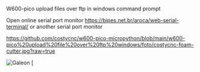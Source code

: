 W600-pico upload files over ftp in windows command prompt

Open online serial port monitor https://bipes.net.br/aroca/web-serial-terminal/ or another serial port monitor

[<https://github.com/costycnc/w600-pico-micropython/blob/main/w600-pico%20upload%20file%20over%20ftp%20windows/foto/costycnc-foam-cutter.jpg?raw=true>](https://www.youtube.com/watch?v=Uk2fGoNL3Yk)

![Galeon](https://cloud.githubusercontent.com/assets/8782035/21349915/dba84a5a-c6b4-11e6-965f-a74fd283267a.jpg)
[
